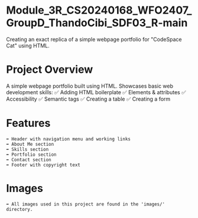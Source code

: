 # Module_3R_CS20240168_WFO2407_GroupD_ThandoCibi_SDF03_R-main
Creating an exact replica of a simple webpage portfolio for "CodeSpace Cat" using HTML.

# Project Overview
A simple webpage portfolio built using HTML. Showcases basic web development skills:
    ✅ Adding HTML boilerplate
    ✅ Elements & attributes
    ✅ Accessibility
    ✅ Semantic tags
    ✅ Creating a table
    ✅ Creating a form

# Features
    ➡️ Header with navigation menu and working links
    ➡️ About Me section
    ➡️ Skills section
    ➡️ Portfolio section
    ➡️ Contact section
    ➡️ Footer with copyright text

# Images
    ➡️ All images used in this project are found in the 'images/' directory.